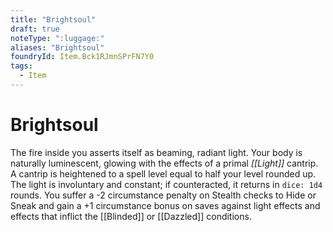 ```yaml
---
title: "Brightsoul"
draft: true
noteType: ":luggage:"
aliases: "Brightsoul"
foundryId: Item.Bck1RJmnSPrFN7Y0
tags:
  - Item
---
```


# Brightsoul

The fire inside you asserts itself as beaming, radiant light. Your body is naturally luminescent, glowing with the effects of a primal _[[Light]]_ cantrip. A cantrip is heightened to a spell level equal to half your level rounded up. The light is involuntary and constant; if counteracted, it returns in `dice: 1d4` rounds. You suffer a -2 circumstance penalty on Stealth checks to Hide or Sneak and gain a +1 circumstance bonus on saves against light effects and effects that inflict the [[Blinded]] or [[Dazzled]] conditions.
